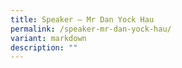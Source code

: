 ```yaml
---
title: Speaker – Mr Dan Yock Hau
permalink: /speaker-mr-dan-yock-hau/
variant: markdown
description: ""
---
```

